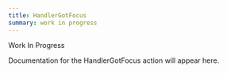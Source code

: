 ```yaml
---
title: HandlerGotFocus
summary: work in progress
---
```


Work In Progress

Documentation for the HandlerGotFocus action will appear here.